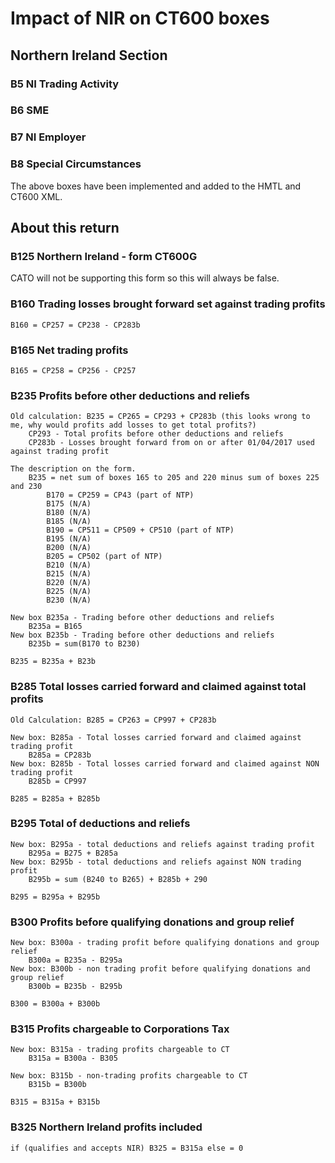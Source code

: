 # Impact of NIR on CT600 boxes

## Northern Ireland Section
### B5 NI Trading Activity

### B6 SME

### B7 NI Employer

### B8 Special Circumstances

The above boxes have been implemented and added to the HMTL and CT600 XML.

## About this return

### B125 Northern Ireland - form CT600G
CATO will not be supporting this form so this will always be false.

### B160 Trading losses brought forward set against trading profits

    B160 = CP257 = CP238 - CP283b

### B165 Net trading profits

    B165 = CP258 = CP256 - CP257

### B235 Profits before other deductions and reliefs

    Old calculation: B235 = CP265 = CP293 + CP283b (this looks wrong to me, why would profits add losses to get total profits?)
        CP293 - Total profits before other deductions and reliefs
        CP283b - Losses brought forward from on or after 01/04/2017 used against trading profit
        
    The description on the form.
        B235 = net sum of boxes 165 to 205 and 220 minus sum of boxes 225 and 230
            B170 = CP259 = CP43 (part of NTP) 
            B175 (N/A)
            B180 (N/A)
            B185 (N/A)
            B190 = CP511 = CP509 + CP510 (part of NTP) 
            B195 (N/A)
            B200 (N/A)
            B205 = CP502 (part of NTP) 
            B210 (N/A)
            B215 (N/A)
            B220 (N/A)
            B225 (N/A)
            B230 (N/A)
            
    New box B235a - Trading before other deductions and reliefs
        B235a = B165
    New box B235b - Trading before other deductions and reliefs
        B235b = sum(B170 to B230)
        
    B235 = B235a + B23b
       

### B285 Total losses carried forward and claimed against total profits
    
    Old Calculation: B285 = CP263 = CP997 + CP283b
    
    New box: B285a - Total losses carried forward and claimed against trading profit
        B285a = CP283b
    New box: B285b - Total losses carried forward and claimed against NON trading profit
        B285b = CP997

    B285 = B285a + B285b


### B295 Total of deductions and reliefs

    New box: B295a - total deductions and reliefs against trading profit
        B295a = B275 + B285a
    New box: B295b - total deductions and reliefs against NON trading profit
        B295b = sum (B240 to B265) + B285b + 290

    B295 = B295a + B295b

### B300 Profits before qualifying donations and group relief

    New box: B300a - trading profit before qualifying donations and group relief
        B300a = B235a - B295a
    New box: B300b - non trading profit before qualifying donations and group relief
        B300b = B235b - B295b

    B300 = B300a + B300b

### B315 Profits chargeable to Corporations Tax

    New box: B315a - trading profits chargeable to CT
        B315a = B300a - B305

    New box: B315b - non-trading profits chargeable to CT
        B315b = B300b

    B315 = B315a + B315b

### B325 Northern Ireland profits included

    if (qualifies and accepts NIR) B325 = B315a else = 0
